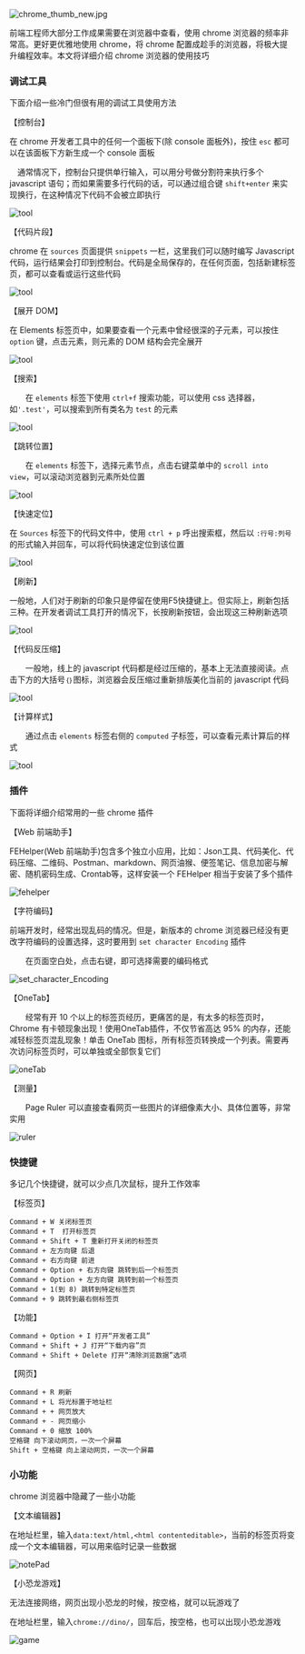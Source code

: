 ![chrome_thumb_new.jpg](https://pic.xiaohuochai.site/blog/chrome/chrome_thumb_new.jpg)

前端工程师大部分工作成果需要在浏览器中查看，使用 chrome 浏览器的频率非常高。更好更优雅地使用 chrome，将 chrome 配置成趁手的浏览器，将极大提升编程效率。本文将详细介绍 chrome 浏览器的使用技巧


### 调试工具

下面介绍一些冷门但很有用的调试工具使用方法

【控制台】

在 chrome 开发者工具中的任何一个面板下(除 console 面板外)，按住 `esc` 都可以在该面板下方新生成一个 console 面板

 通常情况下，控制台只提供单行输入，可以用分号做分割符来执行多个 javascript 语句；而如果需要多行代码的话，可以通过组合键 `shift+enter` 来实现换行，在这种情况下代码不会被立即执行

![tool](https://pic.xiaohuochai.site/blog/chrome/chrome_tool4.png)

【代码片段】


chrome 在 `sources` 页面提供 `snippets` 一栏，这里我们可以随时编写 Javascript 代码，运行结果会打印到控制台。代码是全局保存的，在任何页面，包括新建标签页，都可以查看或运行这些代码

![tool](https://pic.xiaohuochai.site/blog/chrome/chrome_tool7.png)

【展开 DOM】

在 Elements 标签页中，如果要查看一个元素中曾经很深的子元素，可以按住 `option` 键，点击元素，则元素的 DOM 结构会完全展开

![tool](https://pic.xiaohuochai.site/blog/chrome/chrome_tool8.gif)

【搜索】

  在 `elements` 标签下使用 `ctrl+f` 搜索功能，可以使用 css 选择器，如`'.test'`，可以搜索到所有类名为 `test` 的元素
  
![tool](https://pic.xiaohuochai.site/blog/chrome/chrome_tool5.png)


【跳转位置】

  在 `elements` 标签下，选择元素节点，点击右键菜单中的 `scroll into view`，可以滚动浏览器到元素所处位置
  
![tool](https://pic.xiaohuochai.site/blog/chrome/chrome_tool6.png)

【快速定位】

 在 `Sources` 标签下的代码文件中，使用 `ctrl + p` 呼出搜索框，然后以 `:行号:列号` 的形式输入并回车，可以将代码快速定位到该位置
 
 ![tool](https://pic.xiaohuochai.site/blog/chrome/chrome_tool9.png)
  
【刷新】

一般地，人们对于刷新的印象只是停留在使用F5快捷键上。但实际上，刷新包括三种。在开发者调试工具打开的情况下，长按刷新按钮，会出现这三种刷新选项

![tool](https://pic.xiaohuochai.site/blog/chrome/chrome_tool1.png)

【代码反压缩】

  一般地，线上的 javascript 代码都是经过压缩的，基本上无法直接阅读。点击下方的大括号`｛｝`图标，浏览器会反压缩过重新排版美化当前的 javascript 代码
  
![tool](https://pic.xiaohuochai.site/blog/chrome/chrome_tool2.gif)


【计算样式】

  通过点击 `elements` 标签右侧的 `computed` 子标签，可以查看元素计算后的样式
  
![tool](https://pic.xiaohuochai.site/blog/chrome/chrome_tool3.png)



### 插件

下面将详细介绍常用的一些 chrome 插件

【Web 前端助手】

FEHelper(Web 前端助手)包含多个独立小应用，比如：Json工具、代码美化、代码压缩、二维码、Postman、markdown、网页油猴、便签笔记、信息加密与解密、随机密码生成、Crontab等，这样安装一个 FEHelper 相当于安装了多个插件

![fehelper](https://pic.xiaohuochai.site/blog/chrome/chrome_tool10.jpg)

【字符编码】

前端开发时，经常出现乱码的情况。但是，新版本的 chrome 浏览器已经没有更改字符编码的设置选择，这时要用到 `set character Encoding` 插件

　　在页面空白处，点击右键，即可选择需要的编码格式
  

![set_character_Encoding](https://pic.xiaohuochai.site/blog/chromePlug8.png)




【OneTab】

　　经常有开 10 个以上的标签页经历，更痛苦的是，有太多的标签页时，Chrome 有卡顿现象出现！使用OneTab插件，不仅节省高达 95% 的内存，还能减轻标签页混乱现象！单击 OneTab 图标，所有标签页转换成一个列表。需要再次访问标签页时，可以单独或全部恢复它们

![oneTab](https://pic.xiaohuochai.site/blog/chrome/chrome_oneTab.jpg)
 

【测量】

　　Page Ruler 可以直接查看网页一些图片的详细像素大小、具体位置等，非常实用
  
![ruler](https://pic.xiaohuochai.site/blog/chromePlug6.png)
 

### 快捷键

多记几个快捷键，就可以少点几次鼠标，提升工作效率

【标签页】
```
Command + W 关闭标签页
Command + T  打开标签页
Command + Shift + T 重新打开关闭的标签页
Command + 左方向键 后退
Command + 右方向键 前进
Command + Option + 右方向键 跳转到后一个标签页
Command + Option + 左方向键 跳转到前一个标签页
Command + 1(到 8) 跳转到特定标签页
Command + 9 跳转到最右侧标签页
```

【功能】
```
Command + Option + I 打开“开发者工具”
Command + Shift + J 打开“下载内容”页
Command + Shift + Delete 打开“清除浏览数据”选项
```

【网页】
```
Command + R 刷新
Command + L 将光标置于地址栏
Command + + 网页放大
Command + - 网页缩小
Command + 0 缩放 100%
空格键 向下滚动网页，一次一个屏幕
Shift + 空格键 向上滚动网页，一次一个屏幕
```


### 小功能

chrome 浏览器中隐藏了一些小功能

【文本编辑器】

在地址栏里，输入`data:text/html,<html contenteditable>`，当前的标签页将变成一个文本编辑器，可以用来临时记录一些数据

![notePad](https://pic.xiaohuochai.site/blog/chrome/chrome_notepad.png)

【小恐龙游戏】

无法连接网络，网页出现小恐龙的时候，按空格，就可以玩游戏了

在地址栏里，输入`chrome://dino/`，回车后，按空格，也可以出现小恐龙游戏

![game](https://pic.xiaohuochai.site/blog/chrome/chrome_game.gif)